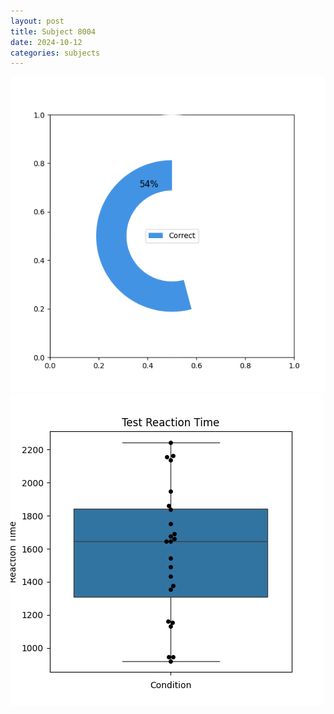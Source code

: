 ```yaml
---
layout: post
title: Subject 8004
date: 2024-10-12
categories: subjects
---
```


![](data/8004/run-11/8004_FN_acc_test.png)
![](data/8004/run-11/8004_FN_rt.png)
